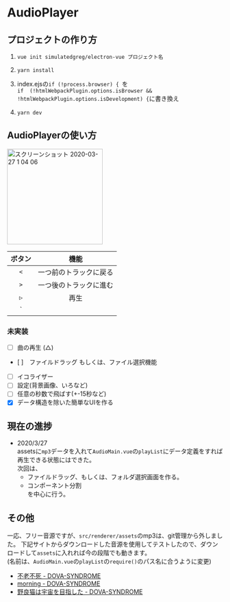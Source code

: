 # AudioPlayer

## プロジェクトの作り方

1. `vue init simulatedgreg/electron-vue プロジェクト名`

1. `yarn install`

1. index.ejsの`if (!process.browser) { `を<br>
   `if  (!htmlWebpackPlugin.options.isBrowser && !htmlWebpackPlugin.options.isDevelopment) {`に書き換え

1. `yarn dev`

## AudioPlayerの使い方

<img width="223" alt="スクリーンショット 2020-03-27 1 04 06" src="https://user-images.githubusercontent.com/47517002/77668616-f8681580-6fc6-11ea-80db-c643081045e4.png">

|ボタン|機能                |
|:---:|:-----------------:|
|`<`  |一つ前のトラックに戻る |
|`>`  |一つ後のトラックに進む |
|`▷`  |再生                |
|`||` |停止                |

### 未実装
- [ ] 曲の再生 (△)
- [ ]　ファイルドラッグ もしくは、ファイル選択機能
- [ ] イコライザー
- [ ] 設定(背景画像、いろなど)
- [ ] 任意の秒数で飛ばす(+-15秒など)
- [X] データ構造を除いた簡単なUIを作る

## 現在の進捗
- 2020/3/27<br>
    assetsに`mp3`データを入れて`AudioMain.vue`の`playList`にデータ定義をすれば再生できる状態にはできた。<br>
    次回は、
    - ファイルドラッグ、もしくは、フォルダ選択画面を作る。
    - コンポーネント分割<br>
    を中心に行う。

## その他
一応、フリー音源ですが、`src/renderer/assets`のmp3は、git管理から外しました。
下記サイトからダウンロードした音源を使用してテストしたので、ダウンロードして`assets`に入れれば今の段階でも動きます。<br>
(名前は、`AudioMain.vue`の`playList`の`require()`のパス名に合うように変更)

- [不老不死 - DOVA-SYNDROME](https://dova-s.jp/bgm/play4290.html)
- [morning - DOVA-SYNDROME](https://dova-s.jp/bgm/play2452.html)
- [野良猫は宇宙を目指した - DOVA-SYNDROME](https://dova-s.jp/bgm/play2873.html)
